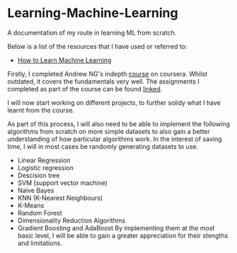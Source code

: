 # Learning-Machine-Learning
A documentation of my route in learning ML from scratch.

Below is a list of the resources that I have used or referred to:

* [How to Learn Machine Learning](https://elitedatascience.com/learn-machine-learning)

Firstly, I completed Andrew NG's indepth [course](https://www.coursera.org/learn/machine-learning) on coursera. Whilst outdated, it covers the fundamentals very well. The assignments I completed as part of the course can be found [linked](https://github.com/NishBajaria/Learning---Machine-Learning). 

I will now start working on different projects, to further solidy what I have learnt from the course. 

As part of this process, I will also need to be able to implement the following algorithms from scratch on more simple datasets to also gain a better understanding of how particular algorithms work. In the interest of saving time, I will in most cases be randomly generating datasets to use.

* Linear Regression 
* Logistic regression
* Descision tree
* SVM (support vector machine)
* Naive Bayes
* KNN (K-Nearest Neighbours)
* K-Means
* Random Forest
* Dimensionality Reduction Algorithms
* Gradient Boosting and AdaBoost By implementing them at the most basic level, I will be able to gain a greater appreciation for their stengths and limitations.
